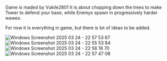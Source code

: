 Game is maded by Vukile2801
It is about chopping down the trees to make Tower to defend your base, while Enemys spawn in progressively harder wawes.

For now it is everything in game, but there is lot of ideas to be added.

![Windows Screenshot 2025 03 24 - 22 57 53 67](https://github.com/user-attachments/assets/1d596685-31d0-45f1-b3df-ad0bd94f3d2c)
![Windows Screenshot 2025 03 24 - 22 55 53 84](https://github.com/user-attachments/assets/96c433a5-f626-46e8-8cc1-c7025a09dee7)
![Windows Screenshot 2025 03 24 - 22 56 18 70](https://github.com/user-attachments/assets/93d90034-1715-4bda-96c9-f5d8f84b53db)
![Windows Screenshot 2025 03 24 - 22 57 47 08](https://github.com/user-attachments/assets/f6e186a8-c727-4878-8869-4dc6b9dfa3c7)
